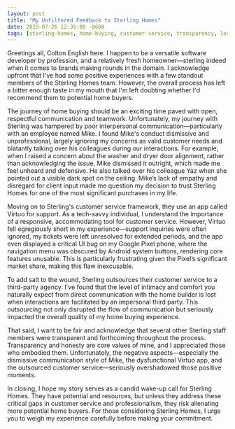 ```yaml
---
layout: post
title: "My Unfiltered Feedback to Sterling Homes"
date: 2025-07-26 12:35:00 -0600
tags: [sterling-homes, home-buying, customer-service, transparency, lessons-learned, virtuo]
---
```


Greetings all, Colton English here. I happen to be a versatile software developer by profession, and a relatively fresh homeowner—sterling indeed when it comes to brands making rounds in the domain. I acknowledge upfront that I've had some positive experiences with a few standout members of the Sterling Homes team. However, the overall process has left a bitter enough taste in my mouth that I'm left doubting whether I'd recommend them to potential home buyers.

The journey of home buying should be an exciting time paved with open, respectful communication and teamwork. Unfortunately, my journey with Sterling was hampered by poor interpersonal communication—particularly with an employee named Mike. I found Mike's conduct dismissive and unprofessional, largely ignoring my concerns as valid customer needs and blatantly talking over his colleagues during our interactions. For example, when I raised a concern about the washer and dryer door alignment, rather than acknowledging the issue, Mike dismissed it outright, which made me feel unheard and defensive. He also talked over his colleague Yaz when she pointed out a visible dark spot on the ceiling. Mike’s lack of empathy and disregard for client input made me question my decision to trust Sterling Homes for one of the most significant purchases in my life.

Moving on to Sterling's customer service framework, they use an app called Virtuo for support. As a tech-savvy individual, I understand the importance of a responsive, accommodating tool for customer service. However, Virtuo fell egregiously short in my experience—support inquiries were often ignored, my tickets were left unresolved for extended periods, and the app even displayed a critical UI bug on my Google Pixel phone, where the navigation menu was obscured by Android system buttons, rendering core features unusable. This is particularly frustrating given the Pixel’s significant market share, making this flaw inexcusable.

To add salt to the wound, Sterling outsources their customer service to a third-party agency. I've found that the level of intimacy and comfort you naturally expect from direct communication with the home builder is lost when interactions are facilitated by an impersonal third party. This outsourcing not only disrupted the flow of communication but seriously impacted the overall quality of my home buying experience.

That said, I want to be fair and acknowledge that several other Sterling staff members were transparent and forthcoming throughout the process. Transparency and honesty are core values of mine, and I appreciated those who embodied them. Unfortunately, the negative aspects—especially the dismissive communication style of Mike, the dysfunctional Virtuo app, and the outsourced customer service—seriously overshadowed those positive moments.

In closing, I hope my story serves as a candid wake-up call for Sterling Homes. They have potential and resources, but unless they address these critical gaps in customer service and professionalism, they risk alienating more potential home buyers. For those considering Sterling Homes, I urge you to weigh my experience carefully before making your commitment.
